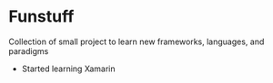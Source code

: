 # Funstuff
Collection of small project to learn new frameworks, languages, and paradigms
<ul>
  <li>Started learning Xamarin</li>
</ul>
